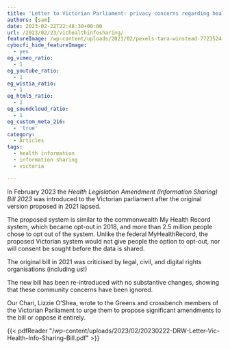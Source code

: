 ```yaml
---
title: 'Letter to Victorian Parliament: privacy concerns regarding health information sharing system'
authors: [sam]
date: 2023-02-22T22:48:30+00:00
url: /2023/02/23/vichealthinfosharing/
featureImage: /wp-content/uploads/2023/02/pexels-tara-winstead-7723524-scaled-1.jpg
cybocfi_hide_featureImage:
  - yes
eg_vimeo_ratio:
  - 1
eg_youtube_ratio:
  - 1
eg_wistia_ratio:
  - 1
eg_html5_ratio:
  - 1
eg_soundcloud_ratio:
  - 1
eg_custom_meta_216:
  - 'true'
category:
  - Articles
tags:
  - health information
  - information sharing
  - victoria

---
```

In February 2023 the _Health Legislation Amendment (Information Sharing) Bill 2023_ was introduced to the Victorian parliament after the original version proposed in 2021 lapsed.

The proposed system is similar to the commonwealth My Health Record system, which became opt-out in 2018, and more than 2.5 million people chose to opt out of the system. Unlike the federal MyHealthRecord, the proposed Victorian system would not give people the option to opt-out, nor will consent be sought before the data is shared.

The original bill in 2021 was criticised by legal, civil, and digital rights organisations (including us!)

The new bill has been re-introduced with no substantive changes, showing that these community concerns have been ignored.

Our Chari, Lizzie O&#8217;Shea, wrote to the Greens and crossbench members of the Victorian Parliament to urge them to propose significant amendments to the bill or oppose it entirely.

{{< pdfReader "/wp-content/uploads/2023/02/20230222-DRW-Letter-Vic-Health-Info-Sharing-Bill.pdf" >}}
